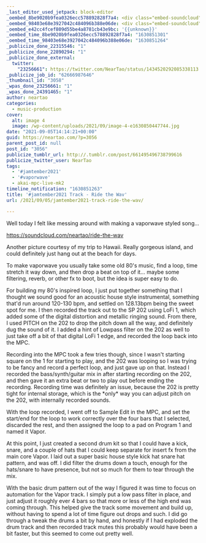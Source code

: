 ```yaml
---
_last_editor_used_jetpack: block-editor
_oembed_8be9020b9fea0326ecc578892828f7a4: <div class="embed-soundcloud"><iframe title="Ride The Wav by NearTao" width="750" height="400" scrolling="no" frameborder="no" src="https://w.soundcloud.com/player/?visual=true&url=https%3A%2F%2Fapi.soundcloud.com%2Ftracks%2F1119198364&show_artwork=true&maxheight=1000&maxwidth=750"></iframe></div>
_oembed_98403e68e3927042c484096b388e06de: <div class="embed-soundcloud"><iframe title="Ride The Wav by NearTao" width="500" height="400" scrolling="no" frameborder="no" src="https://w.soundcloud.com/player/?visual=true&url=https%3A%2F%2Fapi.soundcloud.com%2Ftracks%2F1119198364&show_artwork=true&maxheight=750&maxwidth=500"></iframe></div>
_oembed_e42cc4fcef809d55be4a8781cb43e9bc: '{{unknown}}'
_oembed_time_8be9020b9fea0326ecc578892828f7a4: "1630851301"
_oembed_time_98403e68e3927042c484096b388e06de: "1630851264"
_publicize_done_22315546: "1"
_publicize_done_22890294: "1"
_publicize_done_external:
  twitter:
    "23256661": https://twitter.com/NearTao/status/1434520292085338113
_publicize_job_id: "62666987646"
_thumbnail_id: "3058"
_wpas_done_23256661: "1"
_wpas_done_24391465: "1"
author: neartao
categories:
  - music-production
cover:
  alt: image 4
  image: /wp-content/uploads/2021/09/image-4-e1630850447744.jpg
date: "2021-09-05T14:14:21+00:00"
guid: https://neartao.com/?p=3056
parent_post_id: null
post_id: "3056"
publicize_tumblr_url: http://.tumblr.com/post/661495496738799616
publicize_twitter_user: NearTao
tags:
  - '#jamtember2021'
  - '#vaporwave'
  - akai-mpc-live-mk2
timeline_notification: "1630851263"
title: '#jamtember2021 Track - Ride the Wav'
url: /2021/09/05/jamtember2021-track-ride-the-wav/

---
```

Well today I felt like messing around with making a vaporwave styled song...

https://soundcloud.com/neartao/ride-the-wav

Another picture courtesy of my trip to Hawaii. Really gorgeous island, and could definitely just hang out at the beach for days.

To make vaporwave you usually take some old 80's music, find a loop, time stretch it way down, and then drop a beat on top of it... maybe some filtering, reverb, or other fx to boot, but the idea is super easy to do.

For building my 80's inspired loop, I just put together something that I thought we sound good for an acoustic house style instrumental, something that'd run around 120-130 bpm, and settled on 128.13bpm being the sweet spot for me. I then recorded the track out to the SP 202 using LoFi 1, which added some of the digital distortion and metallic ringing sound. From there, I used PITCH on the 202 to drop the pitch down all the way, and definitely dug the sound of it. I added a hint of Lowpass filter on the 202 as well to just take off a bit of that digital LoFi 1 edge, and recorded the loop back into the MPC.

Recording into the MPC took a few tries though, since I wasn't starting square on the 1 for starting to play, and the 202 was looping so I was trying to be fancy and record a perfect loop, and just gave up on that. Instead I recorded the bass/synth/guitar mix in after starting recording on the 202, and then gave it an extra beat or two to play out before ending the recording. Recording time was definitely an issue, because the 202 is pretty tight for internal storage, which is the \*only\* way you can adjust pitch on the 202, with internally recorded sounds.

With the loop recorded, I went off to Sample Edit in the MPC, and set the start/end for the loop to work correctly over the four bars that I selected, discarded the rest, and then assigned the loop to a pad on Program 1 and named it Vapor.

At this point, I just created a second drum kit so that I could have a kick, snare, and a couple of hats that I could keep separate for insert fx from the main core Vapor. I laid out a super basic house style kick hat snare hat pattern, and was off. I did filter the drums down a touch, enough for the hats/snare to have presence, but not so much for them to tear through the mix.

With the basic drum pattern out of the way I figured it was time to focus on automation for the Vapor track. I simply put a low pass filter in place, and just adjust it roughly ever 4 bars so that more or less of the high end was coming through. This helped give the track some movement and build up, without having to spend a lot of time figure out drops and such. I did go through a tweak the drums a bit by hand, and honestly if I had exploded the drum track and then recorded track mutes this probably would have been a bit faster, but this seemed to come out pretty well.
